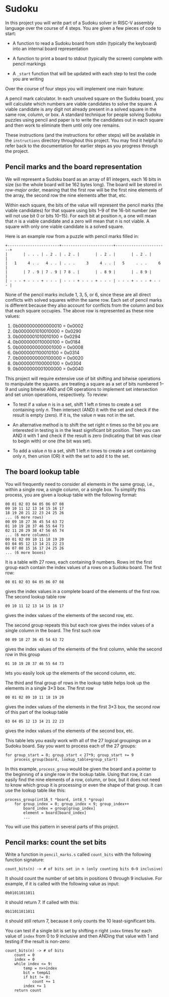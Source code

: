 Sudoku
======

In this project you will write part of a Sudoku solver in RISC-V
assembly language over the course of 4 steps. You are given a few
pieces of code to start:

*   A function to read a Sudoku board from stdin (typically the
    keyboard) into an internal board representation

*   A function to print a board to stdout (typically the screen)
    complete with pencil markings

*   A `_start` function that will be updated with each step to test
    the code you are writing

Over the course of four steps you will implement one main feature:

A pencil mark calculator. In each unsolved square on the Sudoku
board, you will calculate which numbers are viable candidates to
solve the square. A viable candidate is any digit not already
present in a solved square in the same row, column, or box. A
standard technique for people solving Sudoku puzzles using
pencil and paper is to write the candidates out in each square
and then work to eliminate them until only one remains.

These instructions (and the instructions for other steps) will be
available in the `instructions` directory throughout this project.
You may find it helpful to refer back to the documentation for
earlier steps as you progress through the project.


Pencil marks and the board representation
-----------------------------------------

We will represent a Sudoku board as an array of 81 integers, each 16
bits in size (so the whole board will be 162 bytes long). The board
will be stored in *row-major order*, meaning that the first row will
be the first nine elements of the array, the second row the nine
elements after that, etc.

Within each square, the bits of the value will represent the pencil
marks (the viable candidates) for that square using bits 1–9 of the
16-bit number (we will not use bit 0 or bits 10–15). For each bit at
position *n*, a one will mean that *n* is a viable candidate and a
zero will mean that *n* is not viable. A square with only one viable
candidate is a solved square.

Here is an example row from a puzzle with pencil marks filled in:


    +-----------------------+-----------------------+-----------------------+
    |       | . . . | . 2 . | . 2 . |       | . 2 . |       | . 2 . |       |
    |   1     4 . .   4 . . | . . .     3     4 . . |   5     . . .     6   |
    |       | 7 . 9 | 7 . 9 | 7 8 . |       | . 8 9 |       | . 8 9 |       |
    | - - - + - - - + - - - | - - - + - - - + - - - | - - - + - - - + - - - |

None of the pencil marks include 1, 3, 5, or 6, since these are all
direct conflicts with solved squares within the same row. Each set
of pencil marks is different because they also account for conflicts
from the column and box that each square occupies. The above row is
represented as these nine values:

1.  0b0000000000000010 = 0x0002
2.  0b0000001010010000 = 0x0290
3.  0b0000001010010100 = 0x0294
4.  0b0000000110000100 = 0x0184
5.  0b0000000000001000 = 0x0008
6.  0b0000001100010100 = 0x0314
7.  0b0000000000100000 = 0x0020
8.  0b0000001100000100 = 0x0304
9.  0b0000000001000000 = 0x0040

This project will require extensive use of bit shifting and bitwise
operations to manipulate the squares. are treating a square as a set
of bits numbered 1–9 and using bitwise AND and OR operations to
implement set intersection and set union operations, respectively.
To review:

*   To test if a value *n* is in a set, shift 1 left *n* times to
    create a set containing only *n*. Then intersect (AND) it with
    the set and check if the result is empty (zero). If it is, the
    value *n* was not in the set.

*   An alternative method is to shift the set right *n* times so the
    bit you are interested in testing is in the least significant
    bit position. Then you can AND it with 1 and check if the result
    is zero (indicating that bit was clear to begin with) or one
    (the bit was set).

*   To add a value *n* to a set, shift 1 left *n* times to create a
    set containing only *n*, then union (OR) it with the set to add
    it to the set.


The board lookup table
----------------------

You will frequently need to consider all elements in the same group,
i.e., within a single row, a single column, or a single box. To
simplify this process, you are given a lookup table with the
following format:

    00 01 02 03 04 05 06 07 08
    09 10 11 12 13 14 15 16 17
    18 19 20 21 22 23 24 25 26
    ... (6 more rows)
    00 09 18 27 36 45 54 63 72
    01 10 19 28 37 46 55 64 73
    02 11 20 29 38 47 56 65 74
    ... (6 more columns)
    00 01 02 09 10 11 18 19 20
    03 04 05 12 13 14 21 22 23
    06 07 08 15 16 17 24 25 26
    ... (6 more boxes)

It is a table with 27 rows, each containing 9 numbers. Rows int the
first group each contain the index values of a rows on a Sudoku
board. The first row:

    00 01 02 03 04 05 06 07 08

gives the index values in a complete board of the elements of the
first row. The second lookup table row

    09 10 11 12 13 14 15 16 17

gives the index values of the elements of the second row, etc.

The second group repeats this but each row gives the index values of
a single column in the board. The first such row

    00 09 18 27 36 45 54 63 72

gives the index values of the elements of the first column, while
the second row in this group

    01 10 19 28 37 46 55 64 73

lets you easily look up the elements of the second column, etc.

The third and final group of rows in the lookup table helps look up
the elements in a single 3×3 box. The first row

    00 01 02 09 10 11 18 19 20

gives the index values of the elements in the first 3×3 box, the
second row of this part of the lookup table

    03 04 05 12 13 14 21 22 23

gives the index values of the elements of the second box, etc.

This table lets you easily work with all of the 27 logical groupings
on a Sudoku board. Say you want to process each of the 27 groups:

    for group_start = 0; group_start < 27*9; group_start += 9
        process_group(board, lookup_table+group_start)

In this example, `process_group` would be given the board and a
pointer to the beginning of a single row in the lookup table. Using
that row, it can easily find the nine elements of a row, column, or
box, but it does not need to know which group it is processing or
even the shape of that group. It can use the lookup table like this:

    process_group(int16_t *board, int8_t *group)
        for group_index = 0; group_index < 9; group_index++
            board_index = group[group_index]
            element = board[board_index]
            ...

You will use this pattern in several parts of this project.


Pencil marks: count the set bits
--------------------------------

Write a function in `pencil_marks.s` called `count_bits` with the
following function signature:

    count_bits(n) -> # of bits set in n (only counting bits 0–9 inclusive)

It should count the number of set bits in positions 0 through 9
inclusive. For example, if it is called with the following value as
input:

    0b01011011011

it should return 7. If called with this:

    0b11011011011

it should still return 7, because it only counts the 10
least-significant bits.

You can test if a single bit is set by shifting *n* right `index` times
for each value of `index` from 0 to 9 inclusive and then ANDing
that value with 1 and testing if the result is non-zero:

    count_bits(n) -> # of bits
        count = 0
        index = 0
        while index <= 9:
            temp = n>>index
            bit = temp&1
            if bit != 0:
                count += 1
            index += 1
        return count
